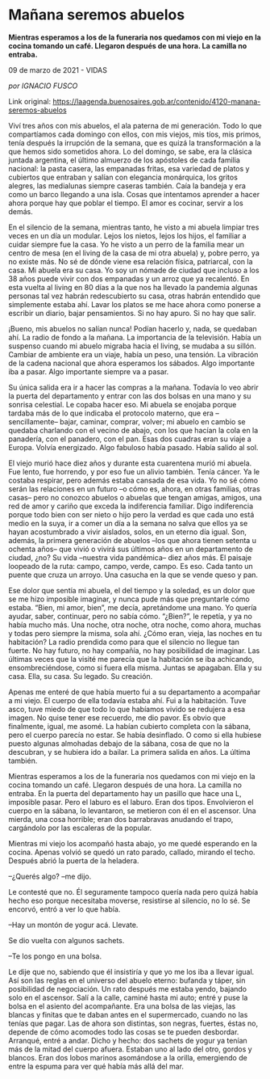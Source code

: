 # Mañana seremos abuelos

**Mientras esperamos a los de la funeraria nos quedamos con mi viejo en la cocina tomando un café. Llegaron después de una hora. La camilla no entraba.**

09 de marzo de 2021 - VIDAS

_por IGNACIO FUSCO_

Link original: https://laagenda.buenosaires.gob.ar/contenido/4120-manana-seremos-abuelos



Viví tres años con mis abuelos, el ala paterna de mi generación. Todo lo que compartíamos cada domingo con ellos, con mis viejos, mis tíos, mis primos, tenía después la irrupción de la semana, que es quizá la transformación a la que hemos sido sometidos ahora. Lo del domingo, se sabe, era la clásica juntada argentina, el último almuerzo de los apóstoles de cada familia nacional: la pasta casera, las empanadas fritas, esa variedad de platos y cubiertos que entraban y salían con elegancia monárquica, los gritos alegres, las medialunas siempre caseras también. Caía la bandeja y era como un barco llegando a una isla. Cosas que intentamos aprender a hacer ahora porque hay que poblar el tiempo. El amor es cocinar, servir a los demás.




En el silencio de la semana, mientras tanto, he visto a mi abuela limpiar tres veces en un día un modular. Lejos los nietos, lejos los hijos, el familiar a cuidar siempre fue la casa. Yo he visto a un perro de la familia mear un centro de mesa (en el living de la casa de mi otra abuela) y, pobre perro, ya no existe más. No sé de dónde viene esa relación física, patriarcal, con la casa. Mi abuela era su casa. Yo soy un nómade de ciudad que incluso a los 38 años puede vivir con dos empanadas y un arroz que ya recalentó. En esta vuelta al living en 80 días a la que nos ha llevado la pandemia algunas personas tal vez habrán redescubierto su casa, otras habrán entendido que simplemente estaba ahí. Lavar los platos se me hace ahora como ponerse a escribir un diario, bajar pensamientos. Si no hay apuro. Si no hay que salir.




¡Bueno, mis abuelos no salían nunca! Podían hacerlo y, nada, se quedaban ahí. La radio de fondo a la mañana. La importancia de la televisión. Había un suspenso cuando mi abuelo migraba hacia el living, se mudaba a su sillón. Cambiar de ambiente era un viaje, había un peso, una tensión. La vibración de la cadena nacional que ahora esperamos los sábados. Algo importante iba a pasar. Algo importante siempre va a pasar.




Su única salida era ir a hacer las compras a la mañana. Todavía lo veo abrir la puerta del departamento y entrar con las dos bolsas en una mano y su sonrisa celestial. Le copaba hacer eso. Mi abuela se enojaba porque tardaba más de lo que indicaba el protocolo materno, que era –sencillamente– bajar, caminar, comprar, volver; mi abuelo en cambio se quedaba charlando con el vecino de abajo, con los que hacían la cola en la panadería, con el panadero, con el pan. Esas dos cuadras eran su viaje a Europa. Volvía energizado. Algo fabuloso había pasado. Había salido al sol.




El viejo murió hace diez años y durante esta cuarentena murió mi abuela. Fue lento, fue horrendo, y por eso fue un alivio también. Tenía cáncer. Ya le costaba respirar, pero además estaba cansada de esa vida. Yo no sé cómo serán las relaciones en un futuro –o cómo es, ahora, en otras familias, otras casas– pero no conozco abuelos o abuelas que tengan amigas, amigos, una red de amor y cariño que exceda la indiferencia familiar. Digo indiferencia porque todo bien con ser nieto o hijo pero la verdad es que cada uno está medio en la suya, ir a comer un día a la semana no salva que ellos ya se hayan acostumbrado a vivir aislados, solos, en un eterno día igual. Son, además, la primera generación de abuelos –los que ahora tienen setenta u ochenta años– que vivió o vivirá sus últimos años en un departamento de ciudad, ¿no? Su vida –nuestra vida pandémica– diez años más. El paisaje loopeado de la ruta: campo, campo, verde, campo. Es eso. Cada tanto un puente que cruza un arroyo. Una casucha en la que se vende queso y pan.




Ese dolor que sentía mi abuela, el del tiempo y la soledad, es un dolor que se me hizo imposible imaginar, y nunca pude más que preguntarle cómo estaba. “Bien, mi amor, bien”, me decía, apretándome una mano. Yo quería ayudar, saber, continuar, pero no sabía cómo. “¿Bien?”, le repetía, y ya no había mucho más. Una noche, otra noche, otra noche, como ahora, muchas y todas pero siempre la misma, sola ahí. ¿Cómo eran, vieja, las noches en tu habitación? La radio prendida como para que el silencio no llegue tan fuerte. No hay futuro, no hay compañía, no hay posibilidad de imaginar. Las últimas veces que la visité me parecía que la habitación se iba achicando, ensombreciéndose, como si fuera ella misma. Juntas se apagaban. Ella y su casa. Ella, su casa. Su legado. Su creación.




Apenas me enteré de que había muerto fui a su departamento a acompañar a mi viejo. El cuerpo de ella todavía estaba ahí. Fui a la habitación. Tuve asco, tuve miedo de que todo lo que habíamos vivido se redujera a esa imagen. No quise tener ese recuerdo, me dio pavor. Es obvio que finalmente, igual, me asomé. La habían cubierto completa con la sábana, pero el cuerpo parecía no estar. Se había desinflado. O como si ella hubiese puesto algunas almohadas debajo de la sábana, cosa de que no la descubran, y se hubiera ido a bailar. La primera salida en años. La última también.




Mientras esperamos a los de la funeraria nos quedamos con mi viejo en la cocina tomando un café. Llegaron después de una hora. La camilla no entraba. En la puerta del departamento hay un pasillo que hace una L, imposible pasar. Pero el laburo es el laburo. Eran dos tipos. Envolvieron el cuerpo en la sábana, lo levantaron, se metieron con él en el ascensor. Una mierda, una cosa horrible; eran dos barrabravas anudando el trapo, cargándolo por las escaleras de la popular.




Mientras mi viejo los acompañó hasta abajo, yo me quedé esperando en la cocina. Apenas volvió se quedó un rato parado, callado, mirando el techo. Después abrió la puerta de la heladera.




–¿Querés algo? –me dijo.




Le contesté que no. Él seguramente tampoco quería nada pero quizá había hecho eso porque necesitaba moverse, resistirse al silencio, no lo sé. Se encorvó, entró a ver lo que había.




–Hay un montón de yogur acá. Llevate.




Se dio vuelta con algunos sachets.




–Te los pongo en una bolsa.




Le dije que no, sabiendo que él insistiría y que yo me los iba a llevar igual. Así son las reglas en el universo del abuelo eterno: bufanda y táper, sin posibilidad de negociación. Un rato después me estaba yendo, bajando solo en el ascensor. Salí a la calle, caminé hasta mi auto; entré y puse la bolsa en el asiento del acompañante. Era una bolsa de las viejas, las blancas y finitas que te daban antes en el supermercado, cuando no las tenías que pagar. Las de ahora son distintas, son negras, fuertes, éstas no, depende de cómo acomodes todo las cosas se te pueden desbordar. Arranqué, entré a andar. Dicho y hecho: dos sachets de yogur ya tenían más de la mitad del cuerpo afuera. Estaban uno al lado del otro, gordos y blancos. Eran dos lobos marinos asomándose a la orilla, emergiendo de entre la espuma para ver qué había más allá del mar.




